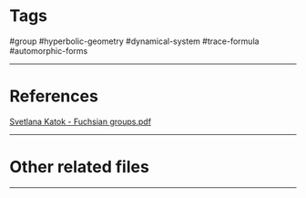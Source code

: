 # Tags
#group #hyperbolic-geometry #dynamical-system #trace-formula #automorphic-forms 

---

# References
[Svetlana Katok - Fuchsian groups.pdf](hook://file/UKqzoIW8l?p=Z2VvbWV0cnkvSHlwZXJib2xpYyBnZW9tZXRyeQ==&n=Svetlana%20Katok%20%2D%20Fuchsian%20groups%2Epdf#p=16&x=0&y=0&s=537&e=564)

---


# Other related files


---


